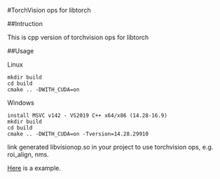 #TorchVision ops for libtorch

##Intruction

This is cpp version of torchvision ops for libtorch

##Usage

Linux 

```
mkdir build
cd build
cmake .. -DWITH_CUDA=on
```

Windows

```
install MSVC v142 - VS2019 C++ x64/x86 (14.28-16.9)
mkdir build
cd build
cmake .. -DWITH_CUDA=on -Tversion=14.28.29910
```



link generated libvisionop.so in your project to use torchvision ops, e.g. roi_align, nms.

[Here](https://github.com/vghost2008/mmdetection_cpp) is a example.
